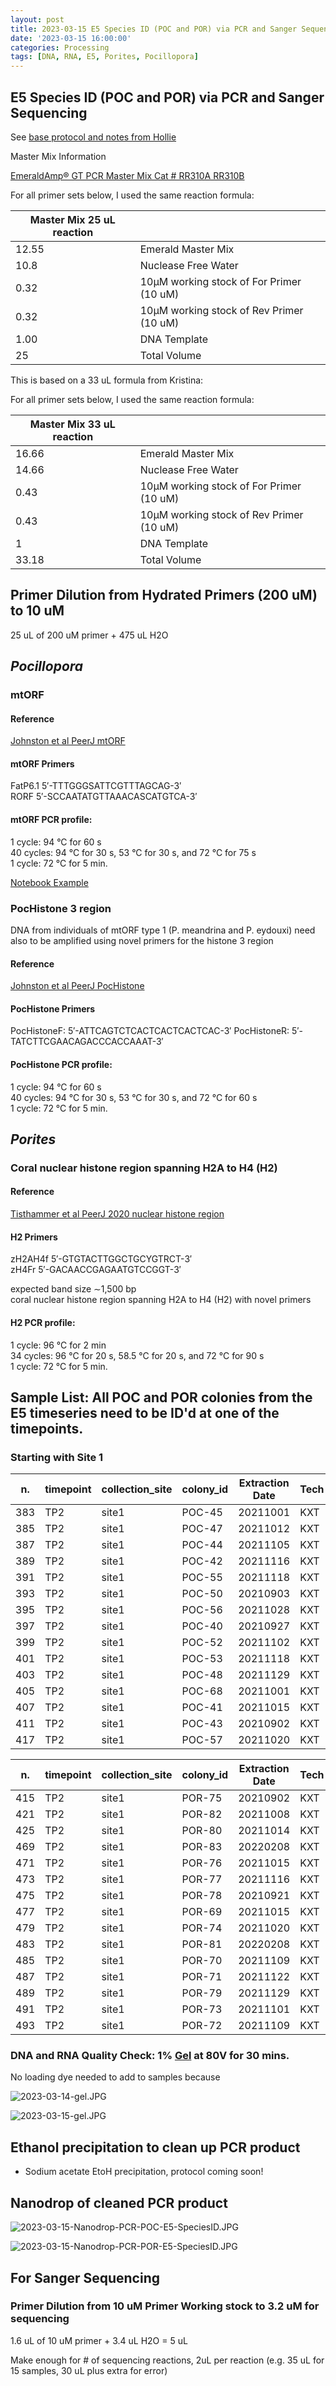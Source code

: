 ```yaml
---
layout: post
title: 2023-03-15 E5 Species ID (POC and POR) via PCR and Sanger Sequencing
date: '2023-03-15 16:00:00'
categories: Processing
tags: [DNA, RNA, E5, Porites, Pocillopora]
---
```


## E5 Species ID (POC and POR) via PCR and Sanger Sequencing

See [base protocol and notes from Hollie](https://github.com/zdellaert/ZD_Putnam_Lab_Notebook/blob/master/protocols/SpeciesID-via-PCR-Sanger-Sequencing.md)

Master Mix Information

[EmeraldAmp® GT PCR Master Mix Cat # RR310A RR310B](https://www.takarabio.com/documents/User%20Manual/RR310A_DS.v1902Da-a_116982.pdf)


For all primer sets below, I used the same reaction formula:

| Master Mix 25 uL reaction |                                   |
|---------------------------|-----------------------------------|
| 12.55                     | Emerald Master Mix                |
| 10.8                      | Nuclease Free Water               |
| 0.32                      | 10µM working stock of For Primer (10 uM) |
| 0.32                      | 10µM working stock of Rev Primer (10 uM) |
| 1.00                      | DNA Template                      |
| 25                        | Total Volume                      |

This is based on a 33 uL formula from Kristina:

For all primer sets below, I used the same reaction formula:

| Master Mix 33 uL reaction |                                   |
|---------------------------|-----------------------------------|
| 16.66                     | Emerald Master Mix                |
| 14.66                     | Nuclease Free Water               |
| 0.43                      | 10µM working stock of For Primer (10 uM) |
| 0.43                      | 10µM working stock of Rev Primer (10 uM) |
| 1                         | DNA Template                      |
| 33.18                     | Total Volume                      |

## Primer Dilution from Hydrated Primers (200 uM) to 10 uM

25 uL of 200 uM primer + 475 uL H2O

## _Pocillopora_

### mtORF

#### Reference
[Johnston et al PeerJ mtORF](https://peerj.com/articles/4355/)

#### mtORF Primers 
FatP6.1 5′-TTTGGGSATTCGTTTAGCAG-3′    
RORF 5′-SCCAATATGTTAAACASCATGTCA-3′

#### mtORF PCR profile:  
1 cycle: 94 °C for 60 s   
40 cycles: 94 °C for 30 s, 53 °C for 30 s, and 72 °C for 75 s   
1 cycle: 72 °C for 5 min.  

[Notebook Example](https://meschedl.github.io/MESPutnam_Open_Lab_Notebook/mtORF-protocol/)

### PocHistone 3 region

DNA from individuals of mtORF type 1 (P. meandrina and P. eydouxi) need also to be amplified using novel primers for the histone 3 region 

#### Reference
[Johnston et al PeerJ PocHistone](https://peerj.com/articles/4355/)

#### PocHistone Primers
PocHistoneF: 5′-ATTCAGTCTCACTCACTCACTCAC-3′ 
PocHistoneR: 5′-TATCTTCGAACAGACCCACCAAAT-3′

#### PocHistone PCR profile:  
1 cycle: 94 °C for 60 s   
40 cycles: 94 °C for 30 s, 53 °C for 30 s, and 72 °C for 60 s   
1 cycle: 72 °C for 5 min.

## _Porites_

### Coral nuclear histone region spanning H2A to H4 (H2)

#### Reference
[Tisthammer et al PeerJ 2020 nuclear histone region](https://peerj.com/articles/8550/)

#### H2 Primers
zH2AH4f 5′-GTGTACTTGGCTGCYGTRCT-3′    
zH4Fr 5′-GACAACCGAGAATGTCCGGT-3′

expected band size ∼1,500 bp   
coral nuclear histone region spanning H2A to H4 (H2) with novel primers 

#### H2 PCR profile:  
1 cycle: 96 °C for 2 min   
34 cycles: 96 °C for 20 s, 58.5 °C for 20 s, and 72 °C for 90 s   
1 cycle: 72 °C for 5 min.    


## Sample List: All POC and POR colonies from the E5 timeseries need to be ID'd at one of the timepoints.

### Starting with Site 1

| n.  | timepoint | collection_site | colony_id | Extraction Date | Tech |
|-----|-----------|-----------------|-----------|-----------------|------|
| 383 | TP2       | site1           | POC-45    | 20211001        | KXT  |
| 385 | TP2       | site1           | POC-47    | 20211012        | KXT  |
| 387 | TP2       | site1           | POC-44    | 20211105        | KXT  |
| 389 | TP2       | site1           | POC-42    | 20211116        | KXT  |
| 391 | TP2       | site1           | POC-55    | 20211118        | KXT  |
| 393 | TP2       | site1           | POC-50    | 20210903        | KXT  |
| 395 | TP2       | site1           | POC-56    | 20211028        | KXT  |
| 397 | TP2       | site1           | POC-40    | 20210927        | KXT  |
| 399 | TP2       | site1           | POC-52    | 20211102        | KXT  |
| 401 | TP2       | site1           | POC-53    | 20211118        | KXT  |
| 403 | TP2       | site1           | POC-48    | 20211129        | KXT  |
| 405 | TP2       | site1           | POC-68    | 20211001        | KXT  |
| 407 | TP2       | site1           | POC-41    | 20211015        | KXT  |
| 411 | TP2       | site1           | POC-43    | 20210902        | KXT  |
| 417 | TP2       | site1           | POC-57    | 20211020        | KXT  |

| n.  | timepoint | collection_site | colony_id | Extraction Date | Tech |
|-----|-----------|-----------------|-----------|-----------------|------|
| 415 | TP2 | site1 | POR-75 | 20210902 | KXT |
| 421 | TP2 | site1 | POR-82 | 20211008 | KXT |
| 425 | TP2 | site1 | POR-80 | 20211014 | KXT |
| 469 | TP2 | site1 | POR-83 | 20220208 | KXT |
| 471 | TP2 | site1 | POR-76 | 20211015 | KXT |
| 473 | TP2 | site1 | POR-77 | 20211116 | KXT |
| 475 | TP2 | site1 | POR-78 | 20210921 | KXT |
| 477 | TP2 | site1 | POR-69 | 20211015 | KXT |
| 479 | TP2 | site1 | POR-74 | 20211020 | KXT |
| 483 | TP2 | site1 | POR-81 | 20220208 | KXT |
| 485 | TP2 | site1 | POR-70 | 20211109 | KXT |
| 487 | TP2 | site1 | POR-71 | 20211122 | KXT |
| 489 | TP2 | site1 | POR-79 | 20211129 | KXT |
| 491 | TP2 | site1 | POR-73 | 20211101 | KXT |
| 493 | TP2 | site1 | POR-72 | 20211109 | KXT |



### DNA and RNA Quality Check: 1% [Gel](https://zdellaert.github.io/ZD_Putnam_Lab_Notebook/Gel-Protocol/) at 80V for 30 mins.

No loading dye needed to add to samples because

![2023-03-14-gel.JPG](https://github.com/zdellaert/ZD_Putnam_Lab_Notebook/blob/master/images/gels/2023-03-14-gel.JPG?raw=true)


![2023-03-15-gel.JPG](https://github.com/zdellaert/ZD_Putnam_Lab_Notebook/blob/master/images/gels/2023-03-15-gel.JPG?raw=true)


## Ethanol precipitation to clean up PCR product

- Sodium acetate EtoH precipitation, protocol coming soon!


## Nanodrop of cleaned PCR product

![2023-03-15-Nanodrop-PCR-POC-E5-SpeciesID.JPG](https://github.com/zdellaert/ZD_Putnam_Lab_Notebook/blob/master/images/tables/2023-03-15-Nanodrop-PCR-POC-E5-SpeciesID.JPG?raw=true)


![2023-03-15-Nanodrop-PCR-POR-E5-SpeciesID.JPG](https://github.com/zdellaert/ZD_Putnam_Lab_Notebook/blob/master/images/tables/2023-03-15-Nanodrop-PCR-POR-E5-SpeciesID.JPG?raw=true)

## For Sanger Sequencing

### Primer Dilution from 10 uM Primer Working stock to 3.2 uM for sequencing

1.6 uL of 10 uM primer + 3.4 uL H2O = 5 uL

Make enough for # of sequencing reactions, 2uL per reaction (e.g. 35 uL for 15 samples, 30 uL plus extra for error)